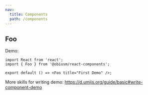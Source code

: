 ```yaml
---
nav:
  title: Components
  path: /components
---
```


## Foo

Demo:

```tsx
import React from 'react';
import { Foo } from '@obiusm/react-components';

export default () => <Foo title="First Demo" />;
```

More skills for writing demo: https://d.umijs.org/guide/basic#write-component-demo
